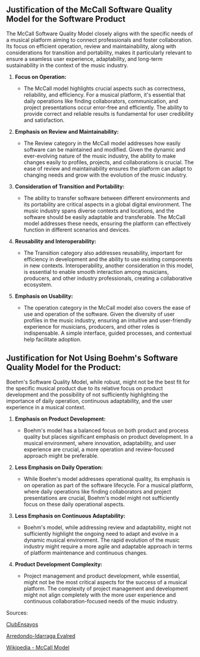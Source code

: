 ## Justification of the McCall Software Quality Model for the Software Product

The McCall Software Quality Model closely aligns with the specific needs of a musical platform aiming to connect professionals and foster collaboration. Its focus on efficient operation, review and maintainability, along with considerations for transition and portability, makes it particularly relevant to ensure a seamless user experience, adaptability, and long-term sustainability in the context of the music industry.

1. **Focus on Operation:**
   - The McCall model highlights crucial aspects such as correctness, reliability, and efficiency. For a musical platform, it's essential that daily operations like finding collaborators, communication, and project presentations occur error-free and efficiently. The ability to provide correct and reliable results is fundamental for user credibility and satisfaction.

2. **Emphasis on Review and Maintainability:**
   - The Review category in the McCall model addresses how easily software can be maintained and modified. Given the dynamic and ever-evolving nature of the music industry, the ability to make changes easily to profiles, projects, and collaborations is crucial. The ease of review and maintainability ensures the platform can adapt to changing needs and grow with the evolution of the music industry.

3. **Consideration of Transition and Portability:**
   - The ability to transfer software between different environments and its portability are critical aspects in a global digital environment. The music industry spans diverse contexts and locations, and the software should be easily adaptable and transferable. The McCall model addresses these needs, ensuring the platform can effectively function in different scenarios and devices.

4. **Reusability and Interoperability:**
   - The Transition category also addresses reusability, important for efficiency in development and the ability to use existing components in new contexts. Interoperability, another consideration in this model, is essential to enable smooth interaction among musicians, producers, and other industry professionals, creating a collaborative ecosystem.

5. **Emphasis on Usability:**
    - The operation category in the McCall model also covers the ease of use and operation of the software. Given the diversity of user profiles in the music industry, ensuring an intuitive and user-friendly experience for musicians, producers, and other roles is indispensable. A simple interface, guided processes, and contextual help facilitate adoption.

## Justification for Not Using Boehm's Software Quality Model for the Product:

Boehm's Software Quality Model, while robust, might not be the best fit for the specific musical product due to its relative focus on product development and the possibility of not sufficiently highlighting the importance of daily operation, continuous adaptability, and the user experience in a musical context.

1. **Emphasis on Product Development:**
   - Boehm's model has a balanced focus on both product and process quality but places significant emphasis on product development. In a musical environment, where innovation, adaptability, and user experience are crucial, a more operation and review-focused approach might be preferable.

2. **Less Emphasis on Daily Operation:**
   - While Boehm's model addresses operational quality, its emphasis is on operation as part of the software lifecycle. For a musical platform, where daily operations like finding collaborators and project presentations are crucial, Boehm's model might not sufficiently focus on these daily operational aspects.

3. **Less Emphasis on Continuous Adaptability:**
   - Boehm's model, while addressing review and adaptability, might not sufficiently highlight the ongoing need to adapt and evolve in a dynamic musical environment. The rapid evolution of the music industry might require a more agile and adaptable approach in terms of platform maintenance and continuous changes.

4. **Product Development Complexity:**
   - Project management and product development, while essential, might not be the most critical aspects for the success of a musical platform. The complexity of project management and development might not align completely with the more user experience and continuous collaboration-focused needs of the music industry.

Sources:

[ClubEnsayos](https://www.clubensayos.com/Tecnolog%C3%ADa/Los-modelos-de-McCall-y-Boehm/5212170.html)

[Arredondo-Idarraga Evalred](https://sites.google.com/view/arredondo-idarraga-evalred/modelo-de-calidad-de-mccall-y-boehm)

[Wikipedia - McCall Model](https://es.wikipedia.org/wiki/Modelo_de_Calidad_de_MacCall)
